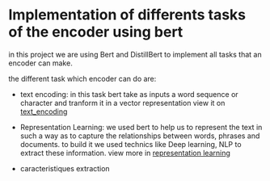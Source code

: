 # Implementation of differents tasks of the encoder using bert

in this project we are using Bert and DistillBert to implement all tasks that an encoder can make.

the different task which encoder can do are:

- text encoding: in this task bert take as inputs a word sequence or character and tranform it in a vector representation view it on
[text_encoding](/text_encoding/test.py)

- Representation Learning: we used bert to help us to represent the text in such a way as to capture the relationships between words, phrases and documents. to build it we used technics like Deep learning, NLP to extract these information. view more in [representation learning](/representation_learning/test.py)

- caracteristiques extraction 